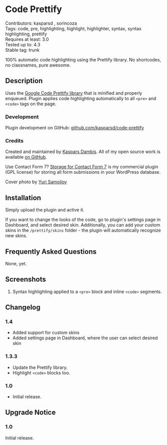 # Code Prettify

Contributors: kasparsd , sorincoza  
Tags: code, pre, highlighting, highlight, highlighter, syntax, syntax highlighting, prettify   
Requires at least: 3.0   
Tested up to: 4.3   
Stable tag: trunk   

100% automatic code highlighting using the Prettify library. No shortcodes, no classnames, pure awesome.


## Description

Uses the [Google Code Prettify library](https://github.com/google/code-prettify) 
that is minified and properly enqueued. Plugin applies code highlighting 
automatically to all `<pre>` and `<code>` tags on the page.

### Development

Plugin development on GitHub: [github.com/kasparsd/code-prettify](https://github.com/kasparsd/code-prettify)

### Credits

Created and maintained by [Kaspars Dambis](http://kaspars.net). All of my open source work is available [on GitHub](https://github.com/kasparsd).

Use Contact Form 7? [Storage for Contact Form 7](http://codecanyon.net/item/storage-for-contact-form-7-/7806229) is my commercial plugin (GPL license) for storing all form submissions in your WordPress database.

Cover photo by [Yuri Samoilov](https://www.flickr.com/photos/110751683@N02/13334080323/)


## Installation

Simply upload the plugin and active it.

If you want to change the looks of the code, go to plugin's settings page in Dashboard, and select desired skin. Additionally, you can add your custom skins in the `/prettify/skins` folder - the plugin will automatically recognize new skins.


## Frequently Asked Questions

None, yet.


## Screenshots

1. Syntax highlighting applied to a `<pre>` block and inline `<code>` segments.


## Changelog

### 1.4

- Added support for custom skins
- Added settings page in Dashboard, where the user can select desired skin

### 1.3.3

- Update the Prettify library.
- Highlight `<code>` blocks too.

### 1.0

- Initial release.


## Upgrade Notice

### 1.0

Initial release.

